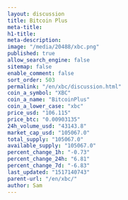 ```yaml
---
layout: discussion
title: Bitcoin Plus
meta-title: 
h1-title: 
meta-description: 
image: "/media/20488/xbc.png"
published: true
allow_search_engine: false
sitemap: false
enable_comment: false
sort_order: 503
permalink: "/en/xbc/discussion.html"
coin_a_symbol: "XBC"
coin_a_name: "BitcoinPlus"
coin_a_lower_case: "xbc"
price_usd: "106.115"
price_btc: "0.00903135"
24h_volume_usd: "43143.8"
market_cap_usd: "105067.0"
total_supply: "105067.0"
available_supply: "105067.0"
percent_change_1h: "-0.73"
percent_change_24h: "6.81"
percent_change_7d: "-6.83"
last_updated: "1517140743"
parent-url: "/en/xbc/"
author: Sam
---
```


